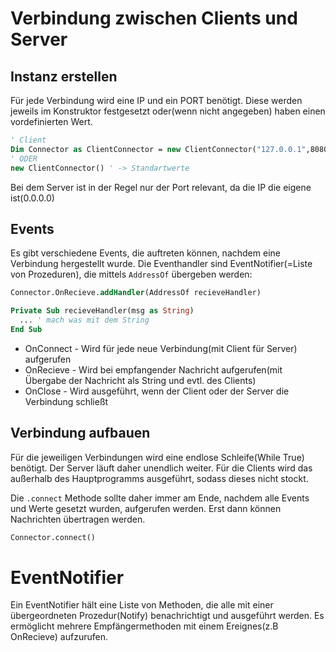 # Verbindung zwischen Clients und Server

## Instanz erstellen

Für jede Verbindung wird eine IP und ein PORT benötigt. Diese werden jeweils im Konstruktor festgesetzt oder(wenn nicht angegeben) haben einen vordefinierten Wert.
```vb
' Client
Dim Connector as ClientConnector = new ClientConnector("127.0.0.1",8080)
' ODER
new ClientConnector() ' -> Standartwerte
```
Bei dem Server ist in der Regel nur der Port relevant, da die IP die eigene ist(0.0.0.0)

## Events

Es gibt verschiedene Events, die auftreten können, nachdem eine Verbindung hergestellt wurde. Die Eventhandler sind EventNotifier(=Liste von Prozeduren), die mittels `AddressOf` übergeben werden:

```vb
Connector.OnRecieve.addHandler(AddressOf recieveHandler)

Private Sub recieveHandler(msg as String)
  ... ' mach was mit dem String
End Sub
```

* OnConnect - Wird für jede neue Verbindung(mit Client für Server) aufgerufen
* OnRecieve - Wird bei empfangender Nachricht aufgerufen(mit Übergabe der Nachricht als String und evtl. des Clients)
* OnClose - Wird ausgeführt, wenn der Client oder der Server die Verbindung schließt

## Verbindung aufbauen

Für die jeweiligen Verbindungen wird eine endlose Schleife(While True) benötigt. Der Server läuft daher unendlich weiter. 
Für die Clients wird das außerhalb des Hauptprogramms ausgeführt, sodass dieses nicht stockt.

Die `.connect` Methode sollte daher immer am Ende, nachdem alle Events und Werte gesetzt wurden, aufgerufen werden.
Erst dann können Nachrichten übertragen werden.

```vb
Connector.connect()
```

# EventNotifier

Ein EventNotifier hält eine Liste von Methoden, die alle mit einer übergeordneten Prozedur(Notify) benachrichtigt und ausgeführt werden.
Es ermöglicht mehrere Empfängermethoden mit einem Ereignes(z.B OnRecieve) aufzurufen.
